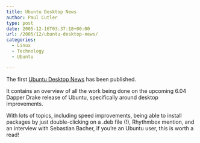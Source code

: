 ```yaml
---
title: Ubuntu Desktop News
author: Paul Cutler
type: post
date: 2005-12-16T03:37:18+00:00
url: /2005/12/ubuntu-desktop-news/
categories:
  - Linux
  - Technology
  - Ubuntu

---
```

The first [Ubuntu Desktop News][1] has been published.

It contains an overview of all the work being done on the upcoming 6.04 Dapper Drake release of Ubuntu, specifically around desktop improvements.

With lots of topics, including speed improvements, being able to install packages by just double-clicking on a .deb file (!), Rhythmbox mention, and an interview with Sebastian Bacher, if you&#8217;re an Ubuntu user, this is worth a read!

 [1]: http://lists.ubuntu.com/archives/ubuntu-desktop/2005-December/000097.html